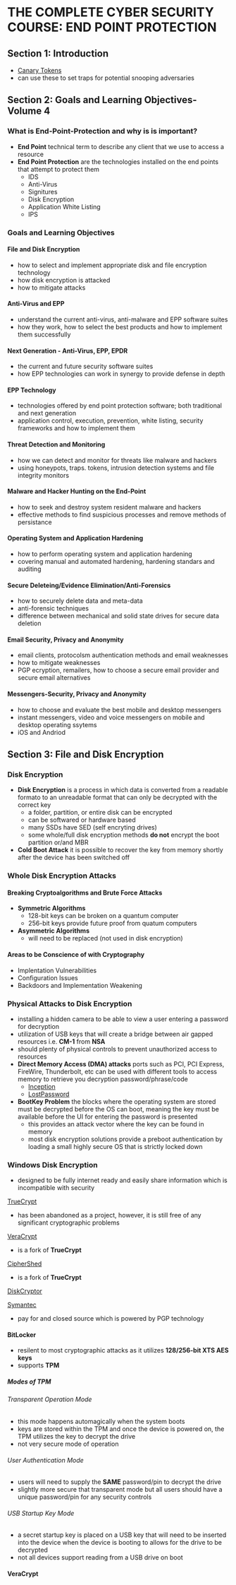 # THE COMPLETE CYBER SECURITY COURSE: END POINT PROTECTION
## Section 1: Introduction
* [Canary Tokens](https://www.stationx.net/canarytokens/)
* can use these to set traps for potential snooping adversaries

## Section 2: Goals and Learning Objectives- Volume 4
### What is End-Point-Protection and why is is important?
* **End Point** technical term to describe any client that we use to access a resource
* **End Point Protection** are the technologies installed on the end points that attempt to protect them
  - IDS
  - Anti-Virus
  - Signitures
  - Disk Encryption
  - Application White Listing
  - IPS

### Goals and Learning Objectives
#### File and Disk Encryption
* how to select and implement appropriate disk and file encryption technology
* how disk encryption is attacked
* how to mitigate attacks

#### Anti-Virus and EPP
* understand the current anti-virus, anti-malware and EPP software suites
* how they work, how to select the best products and how to implement them successfully

#### Next Generation - Anti-Virus, EPP, EPDR
* the current and future security software suites
* how EPP technologies can work in synergy to provide defense in depth

#### EPP Technology
* technologies offered by end point protection software; both traditional and next generation
* application control, execution, prevention, white listing, security frameworks and how to implement them

#### Threat Detection and Monitoring
* how we can detect and monitor for threats like malware and hackers
* using honeypots, traps. tokens, intrusion detection systems and file integrity monitors

#### Malware and Hacker Hunting on the End-Point
* how to seek and destroy system resident malware and hackers
* effective methods to find suspicious processes and remove methods of persistance

#### Operating System and Application Hardening
* how to perform operating system and application hardening
* covering manual and automated hardening, hardening standars and auditing

#### Secure Deleteing/Evidence Elimination/Anti-Forensics
* how to securely delete data and meta-data
* anti-forensic techniques
* difference between mechanical and solid state drives for secure data deletion

#### Email Security, Privacy and Anonymity
* email clients, protocolsm authentication methods and email weaknesses
* how to mitigate weaknesses
* PGP ecryption, remailers, how to choose a secure email provider and secure email alternatives

#### Messengers-Security, Privacy and Anonymity
* how to choose and evaluate the best mobile and desktop messengers
* instant messengers, video and voice messengers on mobile and desktop operating ssytems
* iOS and Andriod

## Section 3: File and Disk Encryption
### Disk Encryption
* **Disk Encryption** is a process in which data is converted from a readable formato to an unreadable format that can only be decrypted with the correct key
  * a folder, partition, or entire disk can be encrypted
  * can be softwared or hardware based
  * many SSDs have SED (self encryting drives)
  * some whole/full disk encryption methods **do not** encrypt the boot partition or/and MBR
* **Cold Boot Attack** it is possible to recover the key from memory shortly after the device has been switched off

### Whole Disk Encryption Attacks
#### Breaking Cryptoalgorithms and Brute Force Attacks
* **Symmetric Algorithms**
  * 128-bit keys can be broken on a quantum computer
  * 256-bit keys provide future proof from quatum computers
* **Asymmetric Algorithms**
  * will need to be replaced (not used in disk encryption)

#### Areas to be Conscience of with Cryptography
* Implentation Vulnerabilities
* Configuration Issues
* Backdoors and Implementation Weakening

### Physical Attacks to Disk Encryption
* installing a hidden camera to be able to view a user entering a password for decryption
* utilization of USB keys that will create a bridge between air gapped resources i.e. **CM-1** from **NSA**
* should plenty of physical controls to prevent unauthorized access to resources
* **Direct Memory Access (DMA) attacks** ports such as PCI, PCI Express, FireWire, Thunderbolt, etc can be used with different tools to access memory to retrieve you decryption password/phrase/code
  - [Inception](https://github.com/carmaa/inception)
  - [LostPassword](https://www.lostpassword.com/hdd-decryption.htm)
* **BootKey Problem** the blocks where the operating system are stored must be decrypted before the OS can boot, meaning the key must be available before the UI for entering the password is presented
  - this provides an attack vector where the key can be found in memory
  - most disk encryption solutions provide a preboot authentication by loading a small highly secure OS that is strictly locked down

### Windows Disk Encryption
* designed to be fully internet ready and easily share information which is incompatible with security

[TrueCrypt](https://www.grc.com/misc/truecrypt/truecrypt.htm)
* has been abandoned as a project, however, it is still free of any significant cryptographic problems

[VeraCrypt](https://veracrypt.codeplex.com)
* is a fork of **TrueCrypt**

[CipherShed](https://www.ciphershed.org)
* is a fork of **TrueCrypt**

[DiskCryptor](https://diskcryptor.net/wiki/Main_Page)

[Symantec](https://buy.symantec.com/estore/clp/productdetails/pk/drive-encryption)
* pay for and closed source which is powered by PGP technology

#### BitLocker 
* resilent to most cryptographic attacks as it utilizes **128/256-bit XTS AES keys**
* supports **TPM**
##### Modes of TPM
###### Transparent Operation Mode
* this mode happens automagically when the system boots
* keys are stored within the TPM and once the device is powered on, the TPM utilizes the key to decrypt the drive
* not very secure mode of operation
###### User Authentication Mode
* users will need to supply the **SAME** password/pin to decrypt the drive
* slightly more secure that transparent mode but all users should have a unique password/pin for any security controls
###### USB Startup Key Mode
* a secret startup key is placed on a USB key that will need to be inserted into the device when the device is booting to allows for the drive to be decrypted
* not all devices support reading from a USB drive on boot 

#### VeraCrypt

































